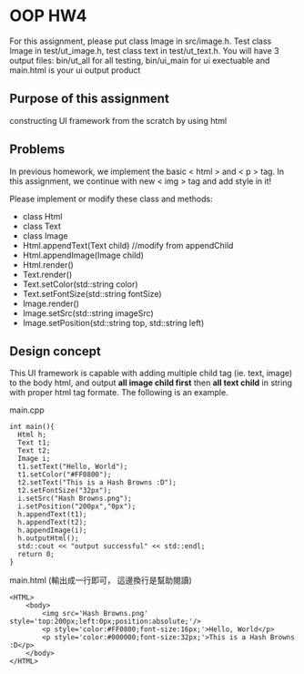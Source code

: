 ﻿# OOP HW4
For this assignment, please put class Image in src/image.h. Test class Image in test/ut_image.h, test class text in test/ut_text.h. You will have 3 output files: bin/ut_all for all testing, bin/ui_main for ui exectuable and main.html is your ui output product

## Purpose of this assignment

constructing UI framework from the scratch by using html
  
## Problems


In previous homework, we implement the basic < html > and < p > tag. In this assignment, we continue with new < img > tag and add style in it!

Please implement or modify these class and methods:

-   class Html
-   class Text
-   class Image
-   Html.appendText(Text child) //modify from appendChild
-   Html.appendImage(Image child)
-   Html.render()
-   Text.render()
-   Text.setColor(std::string color)
-   Text.setFontSize(std::string fontSize)
-   Image.render()
-   Image.setSrc(std::string imageSrc)
-   Image.setPosition(std::string top, std::string left)

## Design concept
This UI framework is capable with adding multiple child tag (ie. text, image) to the body html, and output **all image child first** then **all text child** in string with proper html tag formate. The following is an example.

main.cpp

```
int main(){
  Html h;
  Text t1;
  Text t2;
  Image i;
  t1.setText("Hello, World");
  t1.setColor("#FF0800");
  t2.setText("This is a Hash Browns :D");
  t2.setFontSize("32px");
  i.setSrc("Hash Browns.png");
  i.setPosition("200px","0px");
  h.appendText(t1);
  h.appendText(t2);
  h.appendImage(i);
  h.outputHtml();
  std::cout << "output successful" << std::endl;
  return 0;
}
```
main.html (輸出成一行即可， 這邊換行是幫助閱讀)

```
<HTML>
	<body>
		<img src='Hash Browns.png' style='top:200px;left:0px;position:absolute;'/>
		<p style='color:#FF0800;font-size:16px;'>Hello, World</p>
		<p style='color:#000000;font-size:32px;'>This is a Hash Browns :D</p>
	</body>
</HTML>
```
